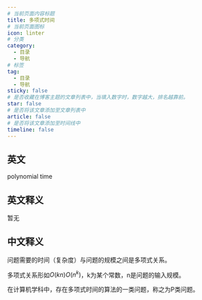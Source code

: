 ```yaml
---
# 当前页面内容标题
title: 多项式时间
# 当前页面图标
icon: linter
# 分类
category:
  - 目录
  - 导航
# 标签
tag:
  - 目录
  - 导航
sticky: false
# 是否收藏在博客主题的文章列表中，当填入数字时，数字越大，排名越靠前。
star: false
# 是否将该文章添加至文章列表中
article: false
# 是否将该文章添加至时间线中
timeline: false
---
```

## 英文
 
polynomial time

## 英文释义

暂无

## 中文释义

问题需要的时间（复杂度）与问题的规模之间是多项式关系。

多项式关系形如$O(kn)O(n^k)$，k为某个常数，n是问题的输入规模。

在计算机学科中，存在多项式时间的算法的一类问题，称之为P类问题。

